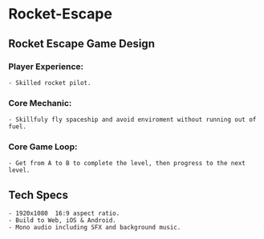 # Rocket-Escape

## Rocket Escape Game Design
### Player Experience:
    - Skilled rocket pilot. 

### Core Mechanic:
    - Skillfuly fly spaceship and avoid enviroment without running out of fuel. 

### Core Game Loop:
    - Get from A to B to complete the level, then progress to the next level. 

## Tech Specs 
    - 1920x1080  16:9 aspect ratio. 
    - Build to Web, iOS & Android. 
    - Mono audio including SFX and background music. 